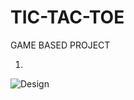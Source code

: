 # TIC-TAC-TOE
GAME BASED PROJECT

1. 
![Design](https://user-images.githubusercontent.com/120900587/210301165-8c10febc-a2e2-4701-9921-a2b6dbf8f274.png)

